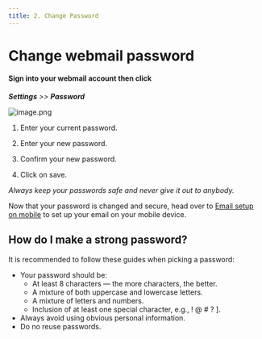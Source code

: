 ```yaml
---
title: 2. Change Password
---
```


# Change webmail password

#### Sign into your webmail account then click

 ***Settings** >> **Password***

 ![image.png](/image-532d02cd-2bec-4605-bc8a-d55d0e0f736e.png)

  1. Enter your current password.

  2. Enter your new password.

  2. Confirm your new password.

  2. Click on save.



*Always keep your passwords safe and never give it out to anybody.*

Now that your password is changed and secure, head over to [Email setup on mobile](./macos-and-mobile-setup) to set up your email on your mobile device.


## How do I make a strong password?

It is recommended to follow these guides when picking a password: 

* Your password should be:
  * At least 8 characters — the more characters, the better.
  * A mixture of both uppercase and lowercase letters.
  * A mixture of letters and numbers.
  * Inclusion of at least one special character, e.g., ! @ # ? ].
* Always avoid using obvious personal information.
* Do no reuse passwords.
